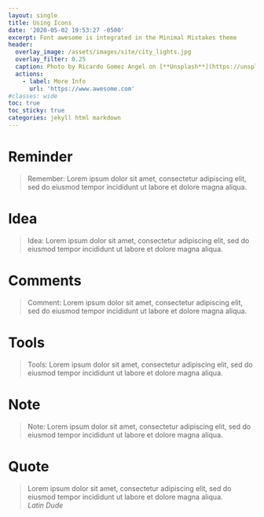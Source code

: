 ```yaml
---
layout: single
title: Using Icons
date: '2020-05-02 19:53:27 -0500'
excerpt: Font awesome is integrated in the Minimal Mistakes theme
header:
  overlay_image: /assets/images/site/city_lights.jpg
  overlay_filter: 0.25
  caption: Photo by Ricardo Gomez Angel on [**Unsplash**](https://unsplash.com)'
  actions:
    - label: More Info
      url: 'https://www.awesome.com'
#classes: wide
toc: true
toc_sticky: true
categories: jekyll html markdown
---
```


# Reminder

><i id="iconrw" class="fas fa-camera"></i>Remember: Lorem ipsum dolor sit amet, consectetur adipiscing elit, sed do eiusmod tempor incididunt ut labore et dolore magna aliqua.

# Idea

> <i id="iconrw" class="far fa-lightbulb"></i>Idea: Lorem ipsum dolor sit amet, consectetur adipiscing elit, sed do eiusmod tempor incididunt ut labore et dolore magna aliqua.

# Comments

> <i id="iconrw" class="fas fa-comments"></i>Comment: Lorem ipsum dolor sit amet, consectetur adipiscing elit, sed do eiusmod tempor incididunt ut labore et dolore magna aliqua.

# Tools

> <i id="iconrw" class="fas fa-toolbox"></i>Tools: Lorem ipsum dolor sit amet, consectetur adipiscing elit, sed do eiusmod tempor incididunt ut labore et dolore magna aliqua.

# Note

> <i id = "iconrw" class="fas fa-pencil-alt"></i> Note: Lorem ipsum dolor sit amet, consectetur adipiscing elit, sed do eiusmod tempor incididunt ut labore et dolore magna aliqua.

# Quote

><i id = "iconrw" class="fas fa-quote-left"></i>Lorem ipsum dolor sit amet, consectetur adipiscing elit, sed do eiusmod tempor incididunt ut labore et dolore magna aliqua.<br><cite style="text-align: center;">Latin Dude</cite>
